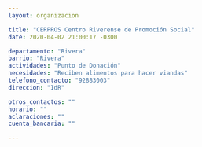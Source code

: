 ```yaml
---
layout: organizacion

title: "CERPROS Centro Riverense de Promoción Social"
date: 2020-04-02 21:00:17 -0300

departamento: "Rivera"
barrio: "Rivera"
actividades: "Punto de Donación"
necesidades: "Reciben alimentos para hacer viandas"
telefono_contacto: "92883003"
direccion: "IdR"

otros_contactos: ""
horario: ""
aclaraciones: ""
cuenta_bancaria: ""

---
```


